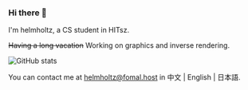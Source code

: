 ### Hi there 👋

I'm helmholtz, a CS student in HITsz.

~~Having a long vacation~~ Working on graphics and inverse rendering.

![GitHub stats](https://github-readme-stats.vercel.app/api?username=lcp29)

You can contact me at <a href="helmholtz@fomal.host">helmholtz@fomal.host</a> in 中文 | English | 日本語.

<!--
**lcp29/lcp29** is a ✨ _special_ ✨ repository because its `README.md` (this file) appears on your GitHub profile.

Here are some ideas to get you started:

- 🔭 I’m currently working on ...
- 🌱 I’m currently learning ...
- 👯 I’m looking to collaborate on ...
- 🤔 I’m looking for help with ...
- 💬 Ask me about ...
- 📫 How to reach me: ...
- 😄 Pronouns: ...
- ⚡ Fun fact: ...
-->
